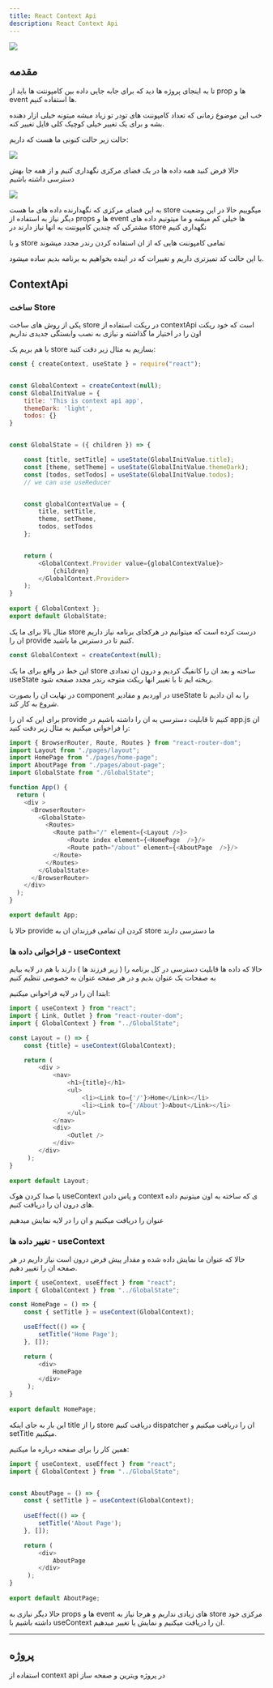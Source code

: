 ```yaml
---
title: React Context Api
description: React Context Api
---
```


![](../images/store0.png)

## مقدمه 

تا به اینجای پروژه ها دید که برای جابه جایی داده بین کامپونتت ها باید از prop ها و event ها استفاده کنیم.

خب این موضوع زمانی که تعداد کامپوننت های تودر تو زیاد میشه میتونه خیلی ازار دهنده بشه و برای یک تغییر خیلی کوچیک کلی فایل تغییر کنه.

حالت زیر حالت کنونی ما هست که داریم:


![](../images/store1.png)



حالا فرض کنید همه داده ها در یک فضای مرکزی نگهداری کنیم و از همه جا بهش دسترسی داشته باشیم

![](../images/store2.png)

به این فضای مرکزی که نگهدارنده داده های ما هست store میگوییم حالا در این وضعیت دیگر نیاز به استفاده از props ها و event ها خیلی کم میشه و ما میتونیم داده های مشترکی که چندین کامپوننت به انها نیاز دارند در store نگهداری کنیم

و با store تمامی کامپوننت هایی که از ان استفاده کردن رندر مجدد میشوند 

با این حالت کد تمیزتری داریم و تغییرات که در اینده بخواهیم به برنامه بدیم ساده میشود.

## ContextApi

### ساخت Store
یکی از روش های ساخت store در ریکت استفاده از contextApi است که خود ریکت اون را در اختیار ما گذاشته و نیازی به نصب وابستگی جدیدی نداریم

با هم بریم یک store بسازیم به مثال زیر دقت کنید: 

```javascript
const { createContext, useState } = require("react");


const GlobalContext = createContext(null);
const GlobalInitValue = {
    title: 'This is context api app',
    themeDark: 'light',
    todos: {}
}


const GlobalState = ({ children }) => {

    const [title, setTitle] = useState(GlobalInitValue.title);
    const [theme, setTheme] = useState(GlobalInitValue.themeDark);
    const [todos, setTodos] = useState(GlobalInitValue.todos);
    // we can use useReducer 


    const globalContextValue = {
        title, setTitle,
        theme, setTheme,
        todos, setTodos
    };


    return (
        <GlobalContext.Provider value={globalContextValue}>
            {children}
        </GlobalContext.Provider>
    ); 
}
 
export { GlobalContext };
export default GlobalState;
```

مثال بالا برای ما یک store درست کرده است که میتوانیم در هرکجای برنامه نیاز داریم ان را provide کنیم تا در دسترس ما باشید.

```javascript
const GlobalContext = createContext(null);
```

این خط در واقع برای ما یک store ساخته و بعد ان را کانفیگ کردیم و درون ان تعدادی useState ریخته ایم تا با تغییر انها ریکت متوجه رندر مجدد صفحه شود.

در نهایت ان را بصورت component در اوردیم و مقادیر useState را به ان دادیم تا شروع به کار کند.

برای این که ان را provide کنیم تا قابلیت دسترسی به ان را داشته باشیم در app.js ان را فراخوانی میکنیم به مثال زیر دقت کنید:

```javascript
import { BrowserRouter, Route, Routes } from "react-router-dom";
import Layout from "./pages/layout";
import HomePage from "./pages/home-page";
import AboutPage from "./pages/about-page";
import GlobalState from "./GlobalState";

function App() {
  return (
    <div >
      <BrowserRouter>
        <GlobalState>
          <Routes>
            <Route path="/" element={<Layout />}>
                <Route index element={<HomePage  />}/>
                <Route path="/about" element={<AboutPage  />}/>
            </Route>
          </Routes>
        </GlobalState>
      </BrowserRouter>
    </div>
  );
}

export default App;
```

حالا با provide کردن ان تمامی فرزندان ان به store ما دسترسی دارند

### فراخوانی داده ها  - useContext 

حالا که داده ها قابلیت دسترسی در کل برنامه را ( زیر فرزند ها ) دارند با هم در لایه بیایم به صفحات یک عنوان بدیم و در هر صفحه عنوان به خصوصی تنظیم کنیم

ابتدا ان را در لایه فراخوانی میکنیم:

```javascript
import { useContext } from "react";
import { Link, Outlet } from "react-router-dom";
import { GlobalContext } from "../GlobalState";

const Layout = () => {
    const {title} = useContext(GlobalContext);

    return ( 
        <div >
            <nav>
                <h1>{title}</h1>
                <ul>
                    <li><Link to={'/'}>Home</Link></li>
                    <li><Link to={'/About'}>About</Link></li>
                </ul>
            </nav>
            <div>
                <Outlet />
            </div>
        </div>
     );
}
 
export default Layout;
```

با صدا کردن هوک useContext و پاس دادن context ی که ساخته به اون میتونیم داده های درون ان را دریافت کنیم.

عنوان را دریافت میکنیم و ان را در لایه نمایش میدهیم

### تغییر داده ها - useContext

حالا که عنوان ما نمایش داده شده و مقدار پیش فرض درون است نیاز داریم در هر صفحه ان را تغییر دهیم.

```javascript
import { useContext, useEffect } from "react";
import { GlobalContext } from "../GlobalState";

const HomePage = () => {
    const { setTitle } = useContext(GlobalContext);

    useEffect(() => {
        setTitle('Home Page');
    }, []);

    return ( 
        <div>
            HomePage
        </div>
     );
}
 
export default HomePage;
```

این بار به جای اینکه  title را از store دریافت کنیم dispatcher ان را دریافت میکنیم و setTitle میکنیم.

همین کار را برای صفحه درباره ما میکنیم:

```javascript
import { useContext, useEffect } from "react";
import { GlobalContext } from "../GlobalState";


const AboutPage = () => {
    const { setTitle } = useContext(GlobalContext);
    
    useEffect(() => {
        setTitle('About Page');
    }, []);

    return ( 
        <div>
            AboutPage
        </div>
     );
}
 
export default AboutPage;
```

 حالا دیگر نیازی به props ها و event های زیادی نداریم و هرجا نیاز به store مرکزی خود داشته باشیم با useContext ان را دریافت میکنیم و نمایش یا تغییر میدهیم.

---
## پروژه

استفاده از context api در پروژه ویترین و صفحه ساز
